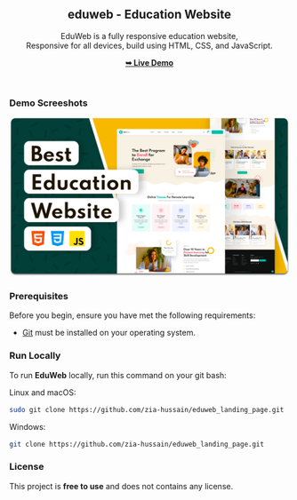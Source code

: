<div align="center">
  
  <h2 align="center">eduweb - Education Website</h2>

  EduWeb is a fully responsive education website, <br />Responsive for all devices, build using HTML, CSS, and JavaScript.

  <a href="https://eduweb-landing-page.vercel.app/"><strong>➥ Live Demo</strong></a>

</div>

<br />

### Demo Screeshots

![EduWeb Desktop Demo](./readme-images/desktop.png "Desktop Demo")

### Prerequisites

Before you begin, ensure you have met the following requirements:

* [Git](https://git-scm.com/downloads "Download Git") must be installed on your operating system.

### Run Locally

To run **EduWeb** locally, run this command on your git bash:

Linux and macOS:

```bash
sudo git clone https://github.com/zia-hussain/eduweb_landing_page.git
```

Windows:

```bash
git clone https://github.com/zia-hussain/eduweb_landing_page.git
```

### License

This project is **free to use** and does not contains any license.
